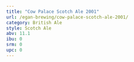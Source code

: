 ```yaml
---
title: "Cow Palace Scotch Ale 2001"
url: /egan-brewing/cow-palace-scotch-ale-2001/
category: British Ale
style: Scotch Ale
abv: 11.1
ibu: 0
srm: 0
upc: 0
---
```


